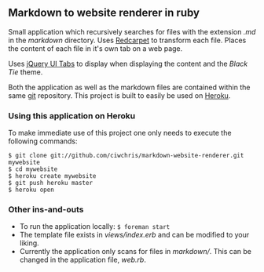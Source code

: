 ## Markdown to website renderer in ruby ##

Small application which recursively searches for files with the extension *.md* in the *markdown* directory. Uses [Redcarpet](https://github.com/tanoku/redcarpet/) to transform each file. Places the content of each file in it's own tab on a web page.

Uses [jQuery UI Tabs](http://jqueryui.com/demos/tabs/) to display when displaying the content and the *Black Tie* theme.

Both the application as well as the markdown files are contained within the same [git](http://git-scm.com/) repository. This project is built to easily be used on [Heroku](http://www.heroku.com/).

### Using this application on Heroku ###

To make immediate use of this project one only needs to execute the following commands:

`$ git clone git://github.com/ciwchris/markdown-website-renderer.git mywebsite`  
`$ cd mywebsite`  
`$ heroku create mywebsite`  
`$ git push heroku master`  
`$ heroku open`  

### Other ins-and-outs ###

- To run the application locally: `$ foreman start`
- The template file exists in *views/index.erb* and can be modified to your liking.
- Currently the application only scans for files in *markdown/*. This can be changed in the application file, *web.rb*.
